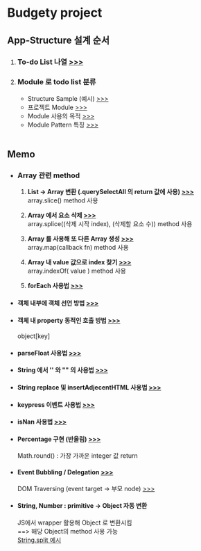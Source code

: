 <h1>Budgety project</h1>

<h2>App-Structure 설계 순서</h2>
<ol>
  <li>
    <h3>
      To-do List 나열
      <a href ="">
        >>>
      </a>
    </h3>
  </li>
  <li>
    <h3>
      Module 로 todo list 분류
    </h3>
    <ul>
      <li>
        Structure Sample (예시)
        <a href=""> >>> </a>
      </li>
      <li>
        프로젝트 Module 
        <a href="">
          >>>
        </a>
      </li>
      <li>
        Module 사용의 목적
        <a href="">
          >>>
        </a>
      </li>
      <li>
        Module Pattern 특징
        <a href="">
          >>>
        </a>
      </li>
    </ul>
  </li><br/>
</ol>


<h2>Memo</h2>
<ul>
  <li>
    <p>
      <h3>Array 관련 method</h3>
    </p>
    <ol>
      <li>
        <p>
          <b>List -> Array 변환 (.querySelectAll 의 return 값에 사용)
          <a href=""> >>> </a></b><br/>
          array.slice() method 사용
        </p>   
      </li>
      <li>
        <p>
          <b>Array 에서 요소 삭제
          <a href=""> >>> </a></b><br/>
          array.splice((삭제 시작 index), (삭제할 요소 수)) method 사용
        </p>   
      </li>
      <li>
        <p>
          <b>Array 를 사용해 또 다른 Array 생성
          <a href=""> >>> </a></b><br/>
          array.map(callback fn) method 사용
        </p>   
      </li>
      <li>
        <p>
          <b>Array 내 value 값으로 index 찾기
            <a href=""> >>> </a></b><br/>
          array.indexOf( value ) method 사용
        </p>   
      </li>
      <li>
        <p>
          <b>forEach 사용법
            <a href=""> >>> </a></b>
        </p>   
      </li>
    </ol>
  </li>
  <li>
    <p>
      <h4>객체 내부에 객체 선언 방법
      <a href=""> >>> </a></h4>
    </p>   
  </li>
  <li>
    <p>
      <h4>객체 내 property 동적인 호출 방법
      <a href=""> >>> </a></h4>
      object[key]
    </p>   
  </li>
  <li>
    <p>
      <h4>parseFloat 사용법
      <a href=""> >>> </a></h4>
    </p>   
  </li>
  <li>
    <p>
      <h4>String 에서 '' 와 "" 의 사용법
      <a href=""> >>> </a></h4>
    </p>   
  </li>
  <li>
    <p>
      <h4>String replace 및 insertAdjecentHTML 사용법 
      <a href=""> >>> </a></h4>
    </p>   
  </li>
  <li>
    <p>
      <h4>keypress 이벤트 사용법
      <a href=""> >>> </a></h4>
    </p>   
  </li>
  <li>
    <p>
      <h4>isNan 사용법
      <a href=""> >>> </a></h4>
    </p>   
  </li>
  <li>
    <p>
      <h4>Percentage 구현 (반올림)
      <a href=""> >>> </a></h4>
      Math.round() : 가장 가까운 integer 값 return
    </p>   
  </li>
  <li>
    <p>
      <h4>Event Bubbling / Delegation
      <a href=""> >>> </a></h4>
      DOM Traversing (event target -> 부모 node)
      <a href=""> >>> </a>
    </p>   
  </li>
  <li>
    <p>
      <h4>String, Number : primitive -> Object 자동 변환</h4>
      JS에서 wrapper 활용해 Object 로 변환시킴<br/>
      ==> 해당 Object의 method 사용 가능<br/>
      <a href=""> String.split 예시 </a>
    </p>   
  </li>
</ul>

